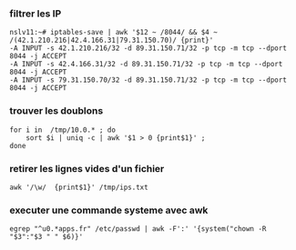 ### filtrer les IP
```
nslv11:~# iptables-save | awk '$12 ~ /8044/ && $4 ~ /(42.1.210.216|42.4.166.31|79.31.150.70)/ {print}'
-A INPUT -s 42.1.210.216/32 -d 89.31.150.71/32 -p tcp -m tcp --dport 8044 -j ACCEPT
-A INPUT -s 42.4.166.31/32 -d 89.31.150.71/32 -p tcp -m tcp --dport 8044 -j ACCEPT
-A INPUT -s 79.31.150.70/32 -d 89.31.150.71/32 -p tcp -m tcp --dport 8044 -j ACCEPT
```
### trouver les doublons

```
for i in  /tmp/10.0.* ; do 
    sort $i | uniq -c | awk '$1 > 0 {print$1}' ;
done
```
### retirer les lignes vides d'un fichier
```
awk '/\w/  {print$1}' /tmp/ips.txt
```

### executer une commande systeme avec awk 

```
egrep "^u0.*apps.fr" /etc/passwd | awk -F':' '{system("chown -R "$3":"$3 " " $6)}'
```
